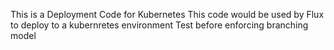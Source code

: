 This is a Deployment Code for Kubernetes
This code would be used by Flux to deploy to a kubernretes
environment
Test before enforcing branching model
